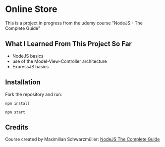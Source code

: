 # Online Store

This is a project in progress from the udemy course "NodeJS - The Complete Guide"

## What I Learned From This Project So Far

- NodeJS basics
- use of the Model-View-Controller architecture
- ExpressJS basics

## Installation

Fork the repository and run:

`npm install`

`npm start`

## Credits

Course created by Maximilian Schwarzmüller:
[NodeJS The Complete Guide](https://www.udemy.com/course/nodejs-the-complete-guide/)

